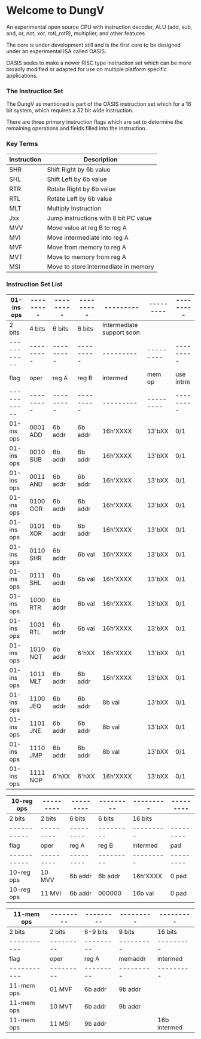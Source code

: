 # Welcome to DungV
An experimental open source CPU with instruction decoder, ALU (add, sub, and, or, not, xor, rotL,rotR), multiplier, and other features

The core is under development still and is the first core to be designed under an experimental ISA called OASIS.

OASIS seeks to make a newer RISC type instruction set which can be more broadly modified or adapted for use on multiple platform specific
applications.

### The Instruction Set ###

The DungV as mentioned is part of the OASIS instruction set which for a 16 bit system, which requires a 32 bit wide instruction.

There are three primary instruction flags which are set to determine the remaining operations and fields filled into the instruction.

### Key Terms ###

| Instruction| Description                 |
|------------|-----------------------------|
| SHR        | Shift Right by 6b value     |
| SHL        | Shift Left by 6b value      |
| RTR        | Rotate Right by 6b value    |
| RTL        | Rotate Left by 6b value     |
| MLT        | Multiply Instruction        |
| Jxx        | Jump instructions with 8 bit PC value |
| MVV        | Move value at reg B to reg A |
| MVI        | Move intermediate into reg A |
| MVF        | Move from memory to reg A |
| MVT        | Move to memory from reg A |
| MSI        | Move to store intermediate in memory |


### Instruction Set List ###

| 01-ins ops|---------|---------|---------|---------|---------|---------|
|-----------|---------|---------|---------|---------|---------|---------|
| 2 bits    | 4 bits  | 6 bits  |6 bits   | Intermediate support soon   | 
|-----------|---------|---------|---------|---------|---------|---------|
| flag      | oper    | reg A   | reg B   | intermed| mem op  |use intrm|
|-----------|---------|---------|---------|---------|---------|---------|
| 01-ins ops|0001 ADD | 6b addr | 6b addr |16h'XXXX | 13'bXX  |   0/1   |
| 01-ins ops|0010 SUB | 6b addr | 6b addr |16h'XXXX | 13'bXX  |   0/1   |
| 01-ins ops|0011 AND | 6b addr | 6b addr |16h'XXXX | 13'bXX  |   0/1   |
| 01-ins ops|0100 OOR | 6b addr | 6b addr |16h'XXXX | 13'bXX  |   0/1   |
| 01-ins ops|0101 XOR | 6b addr | 6b addr |16h'XXXX | 13'bXX  |   0/1   |
| 01-ins ops|0110 SHR | 6b addr | 6b val  |16h'XXXX | 13'bXX  |   0/1   |
| 01-ins ops|0111 SHL | 6b addr | 6b val  |16h'XXXX | 13'bXX  |   0/1   |
| 01-ins ops|1000 RTR | 6b addr | 6b val  |16h'XXXX | 13'bXX  |   0/1   |
| 01-ins ops|1001 RTL | 6b addr | 6b val  |16h'XXXX | 13'bXX  |   0/1   |
| 01-ins ops|1010 NOT | 6b addr | 6'hXX   |16h'XXXX | 13'bXX  |   0/1   |
| 01-ins ops|1011 MLT | 6b addr | 6b addr |16h'XXXX | 13'bXX  |   0/1   |
| 01-ins ops|1100 JEQ | 6b addr | 6b addr | 8b val  | 13'bXX  |   0/1   |
| 01-ins ops|1101 JNE | 6b addr | 6b addr | 8b val  | 13'bXX  |   0/1   |
| 01-ins ops|1110 JMP | 6b addr | 6b addr | 8b val  | 13'bXX  |   0/1   |
| 01-ins ops|1111 NOP | 6'hXX   | 6'hXX   |16h'XXXX | 13'bXX  |   0/1   |


| 10-reg ops|---------|---------|---------|---------|---------|
|-----------|---------|---------|---------|---------|---------|
| 2 bits    | 2 bits  | 6 bits  | 6 bits  | 16 bits |         |
|-----------|---------|---------|---------|---------|---------|
| flag      | oper    | reg A   | reg B   | intermed| pad     |
|-----------|---------|---------|---------|---------|---------|
| 10-reg ops|10 MVV   | 6b addr | 6b addr |16h'XXXX |  0 pad  |
| 10-reg ops|11 MVI   | 6b addr | 000000  | 16b val |  0 pad  |



| 11-mem ops|---------|---------|---------|---------|
|-----------|---------|---------|---------|---------|
| 2 bits    | 2 bits  | 6-9 bits| 9 bits  | 16 bits |
|-----------|---------|---------|---------|---------|
| flag      | oper    | reg A   | memaddr | intermed|
|-----------|---------|---------|---------|---------|
| 11-mem ops| 01 MVF  | 6b addr | 9b addr |         |
| 11-mem ops| 10 MVT  | 6b addr | 9b addr |         |
| 11-mem ops| 11 MSI  | 9b addr |         |16b intermed|

